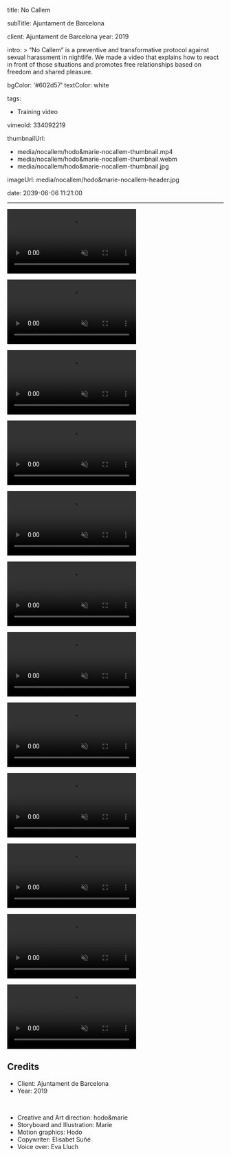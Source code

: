 title: No Callem

subTitle: Ajuntament de Barcelona

client: Ajuntament de Barcelona
year: 2019

intro: >
  “No Callem” is a preventive and transformative protocol against sexual harassment in nightlife. We made a video that explains how to react in front of those situations and promotes free relationships based on freedom and shared pleasure.

bgColor: '#602d57'
textColor: white

tags:
  - Training video

vimeoId: 334092219

thumbnailUrl:
  - media/nocallem/hodo&marie-nocallem-thumbnail.mp4
  - media/nocallem/hodo&marie-nocallem-thumbnail.webm
  - media/nocallem/hodo&marie-nocallem-thumbnail.jpg

imageUrl: media/nocallem/hodo&marie-nocallem-header.jpg

date: 2039-06-06 11:21:00



---

<!-- This is a 2x VIDEO gallery -->
<!-- Always add a linebreak between images -->
<!-- It needs two images between paragraph tags -->
<div class="gallery gallery-2">

<p>
	<video playsinline="playsinline" muted loop autoplay>
			<source src="/demo/media/nocallem/hodo&marie-nocallem-01.mp4" type="video/mp4">
			<source src="/demo/media/nocallem/hodo&marie-nocallem-01.webm" type="video/webm">
			<source src="/demo/media/nocallem/hodo&marie-nocallem-01.jpg" type="images/jpg">
	</video>
</p>

<p>
	<video playsinline="playsinline" muted loop autoplay>
			<source src="/demo/media/nocallem/hodo&marie-nocallem-02.mp4" type="video/mp4">
			<source src="/demo/media/nocallem/hodo&marie-nocallem-02.webm" type="video/webm">
			<source src="/demo/media/nocallem/hodo&marie-nocallem-02.jpg" type="images/jpg">
	</video>
</p>


</div>


<!-- This is a 2x VIDEO gallery -->
<!-- Always add a linebreak between images -->
<!-- It needs two images between paragraph tags -->
<div class="gallery gallery-2">

<p>
	<video playsinline="playsinline" muted loop autoplay>
			<source src="/demo/media/nocallem/hodo&marie-nocallem-03.mp4" type="video/mp4">
			<source src="/demo/media/nocallem/hodo&marie-nocallem-03.webm" type="video/webm">
	</video>
</p>

<p>
	<video playsinline="playsinline" muted loop autoplay>
			<source src="/demo/media/nocallem/hodo&marie-nocallem-04.mp4" type="video/mp4">
			<source src="/demo/media/nocallem/hodo&marie-nocallem-04.webm" type="video/webm">
	</video>
</p>


</div>


<!-- This is a 2x VIDEO gallery -->
<!-- Always add a linebreak between images -->
<!-- It needs two images between paragraph tags -->
<div class="gallery gallery-2">

<p>
	<video playsinline="playsinline" muted loop autoplay>
			<source src="/demo/media/nocallem/hodo&marie-nocallem-05.mp4" type="video/mp4">
			<source src="/demo/media/nocallem/hodo&marie-nocallem-05.webm" type="video/webm">
	</video>
</p>

<p>
	<video playsinline="playsinline" muted loop autoplay>
			<source src="/demo/media/nocallem/hodo&marie-nocallem-06.mp4" type="video/mp4">
			<source src="/demo/media/nocallem/hodo&marie-nocallem-06.webm" type="video/webm">
	</video>
</p>


</div>


<!-- This is a 2x VIDEO gallery -->
<!-- Always add a linebreak between images -->
<!-- It needs two images between paragraph tags -->
<div class="gallery gallery-2">

<p>
	<video playsinline="playsinline" muted loop autoplay>
			<source src="/demo/media/nocallem/hodo&marie-nocallem-07.mp4" type="video/mp4">
			<source src="/demo/media/nocallem/hodo&marie-nocallem-07.webm" type="video/webm">
	</video>
</p>

<p>
	<video playsinline="playsinline" muted loop autoplay>
			<source src="/demo/media/nocallem/hodo&marie-nocallem-08.mp4" type="video/mp4">
			<source src="/demo/media/nocallem/hodo&marie-nocallem-08.webm" type="video/webm">
	</video>
</p>


</div>


<!-- This is a 2x VIDEO gallery -->
<!-- Always add a linebreak between images -->
<!-- It needs two images between paragraph tags -->
<div class="gallery gallery-2">

<p>
	<video playsinline="playsinline" muted loop autoplay>
			<source src="/demo/media/nocallem/hodo&marie-nocallem-09.mp4" type="video/mp4">
			<source src="/demo/media/nocallem/hodo&marie-nocallem-09.webm" type="video/webm">
	</video>
</p>

<p>
	<video playsinline="playsinline" muted loop autoplay>
			<source src="/demo/media/nocallem/hodo&marie-nocallem-10.mp4" type="video/mp4">
			<source src="/demo/media/nocallem/hodo&marie-nocallem-10.webm" type="video/webm">
	</video>
</p>


</div>


<!-- This is a 2x VIDEO gallery -->
<!-- Always add a linebreak between images -->
<!-- It needs two images between paragraph tags -->
<div class="gallery gallery-2">

<p>
	<video playsinline="playsinline" muted loop autoplay>
			<source src="/demo/media/nocallem/hodo&marie-nocallem-11.mp4" type="video/mp4">
			<source src="/demo/media/nocallem/hodo&marie-nocallem-11.webm" type="video/webm">
	</video>
</p>

<p>
	<video playsinline="playsinline" muted loop autoplay>
			<source src="/demo/media/nocallem/hodo&marie-nocallem-12.mp4" type="video/mp4">
			<source src="/demo/media/nocallem/hodo&marie-nocallem-12.webm" type="video/webm">
	</video>
</p>


</div>

<!-- Sample credits secion -->

## Credits

* Client: Ajuntament de Barcelona
* Year: 2019  
  
<br>

* Creative and Art direction: hodo&marie
* Storyboard and Illustration: Marie
* Motion graphics: Hodo
* Copywriter: Elisabet Suñé
* Voice over: Eva Lluch